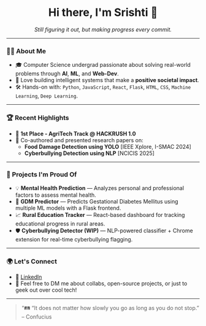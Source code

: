 <!--
**srishti-chordia/srishti-chordia** is a ✨ _special_ ✨ repository because its `README.md` (this file) appears on your GitHub profile.

Here are some ideas to get you started:

- 🔭 I’m currently working on ...
- 🌱 I’m currently learning ...
- 👯 I’m looking to collaborate on ...
- 🤔 I’m looking for help with ...
- 💬 Ask me about ...
- 📫 How to reach me: ...
- 😄 Pronouns: ...
- ⚡ Fun fact: ...
-->
<h1 align="center">Hi there, I'm Srishti 👋</h1>

<p align="center">
  <i>Still figuring it out, but making progress every commit.</i>
</p>

---

### 👩‍💻 About Me

- 🎓 Computer Science undergrad passionate about solving real-world problems through **AI**, **ML**, and **Web-Dev**.
- 🧠 Love building intelligent systems that make a **positive societal impact**.
- 🛠️ Hands-on with: `Python`, `JavaScript`, `React`, `Flask`, `HTML`, `CSS`, `Machine Learning`, `Deep Learning`.

---

### 🏆 Recent Highlights

- 🥇 **1st Place - AgriTech Track @ HACKRUSH 1.0**
- 📄 Co-authored and presented research papers on:
  - **Food Damage Detection using YOLO** [IEEE Xplore, I-SMAC 2024]
  - **Cyberbullying Detection using NLP** [NCICIS 2025]

---

### 🚀 Projects I'm Proud Of

- 💡 **Mental Health Prediction** — Analyzes personal and professional factors to assess mental health.
- 🧪 **GDM Predictor** — Predicts Gestational Diabetes Mellitus using multiple ML models with a Flask frontend.
- 📈 **Rural Education Tracker** — React-based dashboard for tracking educational progress in rural areas.
- 🛡️ **Cyberbullying Detector (WIP)** — NLP-powered classifier + Chrome extension for real-time cyberbullying flagging.

---

### 🌍 Let's Connect

- 💼 [LinkedIn](https://www.linkedin.com/in/srishti-chordia-150203246/)
- 💬 Feel free to DM me about collabs, open-source projects, or just to geek out over cool tech!

---

> “🛤️ “It does not matter how slowly you go as long as you do not stop.” – Confucius
